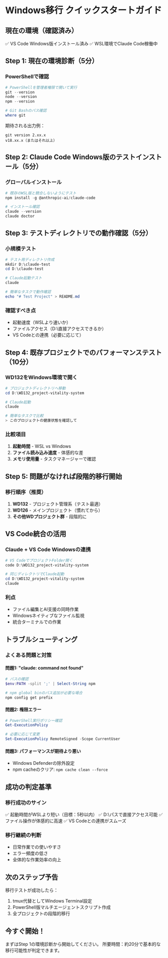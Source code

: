 # Windows移行 クイックスタートガイド

## 現在の環境（確認済み）
✅ VS Code Windows版インストール済み
✅ WSL環境でClaude Code稼働中

## Step 1: 現在の環境診断（5分）

### PowerShellで確認
```powershell
# PowerShellを管理者権限で開いて実行
git --version
node --version
npm --version

# Git Bashのパス確認
where git
```

期待される出力例：
```
git version 2.xx.x
v18.xx.x（またはそれ以上）
```

## Step 2: Claude Code Windows版のテストインストール（5分）

### グローバルインストール
```powershell
# 既存のWSL版と競合しないようにテスト
npm install -g @anthropic-ai/claude-code

# インストール確認
claude --version
claude doctor
```

## Step 3: テストディレクトリでの動作確認（5分）

### 小規模テスト
```powershell
# テスト用ディレクトリ作成
mkdir D:\claude-test
cd D:\claude-test

# Claude起動テスト
claude

# 簡単なタスクで動作確認
echo "# Test Project" > README.md
```

### 確認すべき点
- 起動速度（WSLより速いか）
- ファイルアクセス（D:\直接アクセスできるか）
- VS Codeとの連携（必要に応じて）

## Step 4: 既存プロジェクトでのパフォーマンステスト（10分）

### WD132をWindows環境で開く
```powershell
# プロジェクトディレクトリへ移動
cd D:\WD132_project-vitality-system

# Claude起動
claude

# 簡単なタスクで比較
> このプロジェクトの健康状態を確認して
```

### 比較項目
1. **起動時間** - WSL vs Windows
2. **ファイル読み込み速度** - 体感的な差
3. **メモリ使用量** - タスクマネージャーで確認

## Step 5: 問題がなければ段階的移行開始

### 移行順序（推奨）
1. **WD132** - プロジェクト管理系（テスト最適）
2. **WD126** - メインプロジェクト（慣れてから）
3. **その他WDプロジェクト群** - 段階的に

## VS Code統合の活用

### Claude + VS Code Windowsの連携
```powershell
# VS CodeでプロジェクトFolder開く
code D:\WD132_project-vitality-system

# 同じディレクトリでClaude起動
cd D:\WD132_project-vitality-system
claude
```

### 利点
- ファイル編集とAI支援の同時作業
- Windowsネイティブなファイル監視
- 統合ターミナルでの作業

## トラブルシューティング

### よくある問題と対策

#### 問題1: "claude: command not found"
```powershell
# パスの確認
$env:PATH -split ';' | Select-String npm

# npm global binのパス追加が必要な場合
npm config get prefix
```

#### 問題2: 権限エラー
```powershell
# PowerShell実行ポリシー確認
Get-ExecutionPolicy

# 必要に応じて変更
Set-ExecutionPolicy RemoteSigned -Scope CurrentUser
```

#### 問題3: パフォーマンスが期待より悪い
- Windows Defenderの除外設定
- npm cacheのクリア: `npm cache clean --force`

## 成功の判定基準

### 移行成功のサイン
✅ 起動時間がWSLより短い（目標：5秒以内）
✅ D:\パスで直接アクセス可能
✅ ファイル操作が体感的に高速
✅ VS Codeとの連携がスムーズ

### 移行継続の判断
- 日常作業での使いやすさ
- エラー頻度の低さ
- 全体的な作業効率の向上

## 次のステップ予告

移行テストが成功したら：
1. tmux代替としてWindows Terminal設定
2. PowerShell版マルチエージェントスクリプト作成
3. 全プロジェクトの段階的移行

## 今すぐ開始！

まずはStep 1の環境診断から開始してください。
所要時間：約20分で基本的な移行可能性が判定できます。